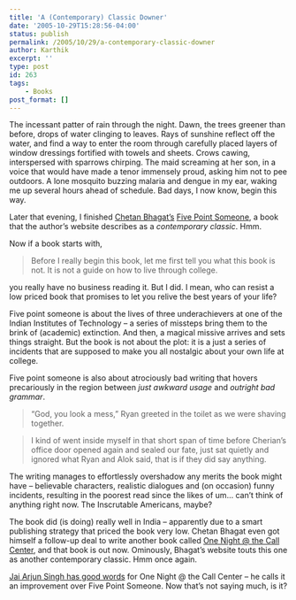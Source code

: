 ```yaml
---
title: 'A (Contemporary) Classic Downer'
date: '2005-10-29T15:28:56-04:00'
status: publish
permalink: /2005/10/29/a-contemporary-classic-downer
author: Karthik
excerpt: ''
type: post
id: 263
tags:
    - Books
post_format: []
---
```

The incessant patter of rain through the night. Dawn, the trees greener than before, drops of water clinging to leaves. Rays of sunshine reflect off the water, and find a way to enter the room through carefully placed layers of window dressings fortified with towels and sheets. Crows cawing, interspersed with sparrows chirping. The maid screaming at her son, in a voice that would have made a tenor immensely proud, asking him not to pee outdoors. A lone mosquito buzzing malaria and dengue in my ear, waking me up several hours ahead of schedule. Bad days, I now know, begin this way.

Later that evening, I finished [Chetan Bhagat’s](http://www.chetanbhagat.com/ontcc/index.php) [Five Point Someone](http://www.chetanbhagat.com/thebook/cover.html), a book that the author’s website describes as a *contemporary classic*. Hmm.

Now if a book starts with,

> Before I really begin this book, let me first tell you what this book is not. It is not a guide on how to live through college.

you really have no business reading it. But I did. I mean, who can resist a low priced book that promises to let you relive the best years of your life?

Five point someone is about the lives of three underachievers at one of the Indian Institutes of Technology – a series of missteps bring them to the brink of (academic) extinction. And then, a magical missive arrives and sets things straight. But the book is not about the plot: it is a just a series of incidents that are supposed to make you all nostalgic about your own life at college.

Five point someone is also about atrociously bad writing that hovers precariously in the region between *just awkward usage* and *outright bad grammar*.

> “God, you look a mess,” Ryan greeted in the toilet as we were shaving together.

> I kind of went inside myself in that short span of time before Cherian’s office door opened again and sealed our fate, just sat quietly and ignored what Ryan and Alok said, that is if they did say anything.

The writing manages to effortlessly overshadow any merits the book might have – believable characters, realistic dialogues and (on occasion) funny incidents, resulting in the poorest read since the likes of um… can’t think of anything right now. The Inscrutable Americans, maybe?

The book did (is doing) really well in India – apparently due to a smart publishing strategy that priced the book very low. Chetan Bhagat even got himself a follow-up deal to write another book called [One Night @ the Call Center](http://www.chetanbhagat.com/ontcc/thebook/synopsis.php), and that book is out now. Ominously, Bhagat’s website touts this one as another contemporary classic. Hmm once again.

[Jai Arjun Singh has good words](http://jaiarjun.blogspot.com/2005/10/new-chetan-bhagat-and-thoughts-on.html) for One Night @ the Call Center – he calls it an improvement over Five Point Someone. Now that’s not saying much, is it?
